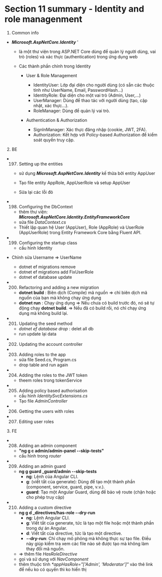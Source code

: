 # **Section 11 summary** - Identity and role managenment

1. Common info

- **_Microsoft.AspNetCore.Identity_** '

  - là một thư viện trong ASP.NET Core dùng để quản lý người dùng, vai trò (roles) và xác thực (authentication) trong ứng dụng web
  - Các thành phần chính trong Identity

    - User & Role Management

      - IdentityUser: Lớp đại diện cho người dùng (có sẵn các thuộc tính như UserName, Email, PasswordHash...)
      - IdentityRole: Đại diện cho một vai trò (Admin, User,...)
      - UserManager<TUser>: Dùng để thao tác với người dùng (tạo, cập nhật, xác thực...).
      - RoleManager<TRole>: Dùng để quản lý vai trò.

    - Authentication & Authorization
      - SignInManager<TUser>: Xác thực đăng nhập (cookie, JWT, 2FA).
      - Authorization: Kết hợp với Policy-based Authorization để kiểm soát quyền truy cập.

2. BE

- 197. Setting up the entities

  - sử dụng **_Microsoft.AspNetCore.Identity_** kế thừa bởi entity AppUser

  - Tạo file entity AppRole, AppUserRole và setup AppUser
  - Sửa lại các lỗi đỏ

- 198. Configuring the DbContext

  - thêm thư viện: **_Microsoft.AspNetCore.Identity.EntityFrameworkCore_**
  - sửa file _DataContext.cs_
  - Thiết lập quan hệ User (AppUser), Role (AppRole) và UserRole (AppUserRole) trong Entity Framework Core bằng Fluent API.

- 199. Configuring the startup class

  - cấu hình Identity

- Chỉnh sửa Username => UserName

  - dotnet ef migrations remove
  - dotnet ef migrations add FixUserRole
  - dotnet ef database update

- 200. Refactoring and adding a new migration

  - **dotnet build** : Biên dịch (Compile) mã nguồn => chỉ biên dịch mã nguồn của bạn mà không chạy ứng dụng
  - **dotnet run** : Chạy ứng dụng => Nếu chưa có build trước đó, nó sẽ tự động chạy **dotnet build**. => Nếu đã có build rồi, nó chỉ chạy ứng dụng mà không build lại.

- 201. Updating the seed method

  - _dotnet ef database drop_ : delet all db
  - run update lại data

- 202. Updating the account controller

- 203. Adding roles to the app

  - sửa file Seed.cs, Program.cs
  - drop table and run again

- 204. Adding the roles to the JWT token

  - theem roles trong tokenService

- 205. Adding policy based authorisation

  - cấu hình _IdentitySvcExtensions.cs_
  - Tạo file _AdminController_

- 206. Getting the users with roles
- 207. Editing user roles

3. FE

- 208. Adding an admin component

  - **"ng g c admin/admin-panel --skip-tests"**
  - cấu hình trong _router_

- 209. Adding an admin guard

  - **ng g guard \_guard/admin --skip-tests**
    - **ng**: Lệnh của Angular CLI.
    - **g**: (viết tắt của generate): Dùng để tạo một thành phần (component, service, guard, pipe, v.v.).
    - **guard**: Tạo một Angular Guard, dùng để bảo vệ route (chặn hoặc cho phép truy cập)

- 210. Adding a custom directive
  - **ng g d \_directives/has-role --dry-run**
    - **ng**: Lệnh Angular CLI.
    - **g**: Viết tắt của generate, tức là tạo một file hoặc một thành phần trong dự án Angular.
    - **d**: Viết tắt của directive, tức là tạo một directive.
    - **--dry-run**: Chỉ chạy mô phỏng mà không thực sự tạo file. Điều này giúp kiểm tra xem các file nào sẽ được tạo mà không làm thay đổi mã nguồn.
  - => thêm file _HasRoleDirective_
  - gọi và sử dụng với _NavComponent_
  - thêm thuộc tính _\*appHasRole="['Admin', 'Moderator']"_ vào thẻ link để nếu ko có quyền thì ko hiển thị
